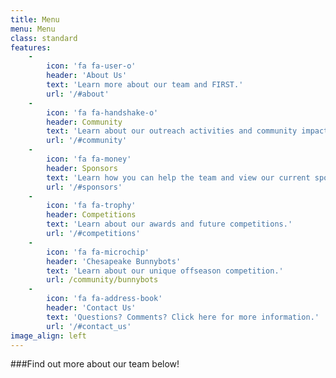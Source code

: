 ```yaml
---
title: Menu
menu: Menu
class: standard
features:
    -
        icon: 'fa fa-user-o'
        header: 'About Us'
        text: 'Learn more about our team and FIRST.'
        url: '/#about'
    -
        icon: 'fa fa-handshake-o'
        header: Community
        text: 'Learn about our outreach activities and community impact.'
        url: '/#community'
    -
        icon: 'fa fa-money'
        header: Sponsors
        text: 'Learn how you can help the team and view our current sponsors.'
        url: '/#sponsors'
    -
        icon: 'fa fa-trophy'
        header: Competitions
        text: 'Learn about our awards and future competitions.'
        url: '/#competitions'
    -
        icon: 'fa fa-microchip'
        header: 'Chesapeake Bunnybots'
        text: 'Learn about our unique offseason competition.'
        url: /community/bunnybots
    -
        icon: 'fa fa-address-book'
        header: 'Contact Us'
        text: 'Questions? Comments? Click here for more information.'
        url: '/#contact_us'
image_align: left
---
```


###Find out more about our team below!
